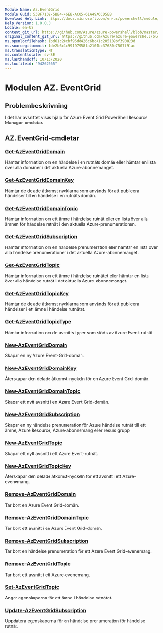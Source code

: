 ```yaml
---
Module Name: Az.EventGrid
Module Guid: 53BF7132-5BB4-46EB-AC05-61A49A6CD5EB
Download Help Link: https://docs.microsoft.com/en-us/powershell/module/az.eventgrid
Help Version: 1.0.0.0
Locale: en-US
content_git_url: https://github.com/Azure/azure-powershell/blob/master/src/EventGrid/EventGrid/help/Az.EventGrid.md
original_content_git_url: https://github.com/Azure/azure-powershell/blob/master/src/EventGrid/EventGrid/help/Az.EventGrid.md
ms.openlocfilehash: 1bd61c28cbf96dd426c6bc41c205109bf390823d
ms.sourcegitcommit: 1de2b6c3c99197958fa2101bc37680e7507f91ac
ms.translationtype: MT
ms.contentlocale: sv-SE
ms.lasthandoff: 10/13/2020
ms.locfileid: "94262265"
---
```

# Modulen AZ. EventGrid
## Problembeskrivning
I det här avsnittet visas hjälp för Azure Event Grid PowerShell Resource Manager-cmdletar.

## AZ. EventGrid-cmdletar
### [Get-AzEventGridDomain](Get-AzEventGridDomain.md)
Hämtar information om en händelse i en rutnäts domän eller hämtar en lista över alla domäner i det aktuella Azure-abonnemanget.

### [Get-AzEventGridDomainKey](Get-AzEventGridDomainKey.md)
Hämtar de delade åtkomst nycklarna som används för att publicera händelser till en händelse i en rutnäts domän.

### [Get-AzEventGridDomainTopic](Get-AzEventGridDomainTopic.md)
Hämtar information om ett ämne i händelse rutnät eller en lista över alla ämnen för händelse rutnät i den aktuella Azure-prenumerationen.

### [Get-AzEventGridSubscription](Get-AzEventGridSubscription.md)
Hämtar information om en händelse prenumeration eller hämtar en lista över alla händelse prenumerationer i det aktuella Azure-abonnemanget.

### [Get-AzEventGridTopic](Get-AzEventGridTopic.md)
Hämtar information om ett ämne i händelse rutnätet eller hämtar en lista över alla händelse rutnät i det aktuella Azure-abonnemanget.

### [Get-AzEventGridTopicKey](Get-AzEventGridTopicKey.md)
Hämtar de delade åtkomst nycklarna som används för att publicera händelser i ett ämne i händelse rutnätet.

### [Get-AzEventGridTopicType](Get-AzEventGridTopicType.md)
Hämtar information om de avsnitts typer som stöds av Azure Event-rutnät.

### [New-AzEventGridDomain](New-AzEventGridDomain.md)
Skapar en ny Azure Event-Grid-domän.

### [New-AzEventGridDomainKey](New-AzEventGridDomainKey.md)
Återskapar den delade åtkomst-nyckeln för en Azure Event Grid-domän.

### [New-AzEventGridDomainTopic](New-AzEventGridDomainTopic.md)
Skapar ett nytt avsnitt i en Azure Event Grid-domän.

### [New-AzEventGridSubscription](New-AzEventGridSubscription.md)
Skapar en ny händelse prenumeration för Azure händelse rutnät till ett ämne, Azure Resource, Azure-abonnemang eller resurs grupp.

### [New-AzEventGridTopic](New-AzEventGridTopic.md)
Skapar ett nytt avsnitt i ett Azure Event-rutnät.

### [New-AzEventGridTopicKey](New-AzEventGridTopicKey.md)
Återskapar den delade åtkomst-nyckeln för ett avsnitt i ett Azure-evenemang.

### [Remove-AzEventGridDomain](Remove-AzEventGridDomain.md)
Tar bort en Azure Event Grid-domän.

### [Remove-AzEventGridDomainTopic](Remove-AzEventGridDomainTopic.md)
Tar bort ett avsnitt i en Azure Event Grid-domän.

### [Remove-AzEventGridSubscription](Remove-AzEventGridSubscription.md)
Tar bort en händelse prenumeration för ett Azure Event Grid-evenemang.

### [Remove-AzEventGridTopic](Remove-AzEventGridTopic.md)
Tar bort ett avsnitt i ett Azure-evenemang.

### [Set-AzEventGridTopic](Set-AzEventGridTopic.md)
Anger egenskaperna för ett ämne i händelse rutnätet.

### [Update-AzEventGridSubscription](Update-AzEventGridSubscription.md)
Uppdatera egenskaperna för en händelse prenumeration för händelse rutnät.

